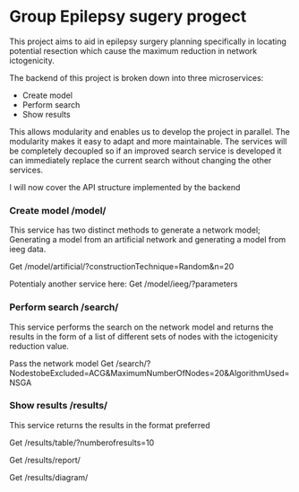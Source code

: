 # Group Epilepsy sugery progect

This project aims to aid in epilepsy surgery planning specifically in locating potential resection which cause the maximum reduction in network ictogenicity.

The backend of this project is broken down into three microservices:
* Create model
* Perform search
* Show results

This allows modularity and enables us to develop the project in parallel. The modularity makes it easy to adapt and more maintainable. The services will be completely decoupled so if an improved search service is developed it can immediately replace the current search without changing the other services.

I will now cover the API structure implemented by the backend
### Create model /model/
This service has two distinct methods to generate a network model; Generating a model from an artificial network and generating a model from ieeg data. 

Get /model/artificial/?constructionTechnique=Random&n=20

Potentialy another service here: 
Get /model/ieeg/?parameters

### Perform search /search/
This service performs the search on the network model and returns the results in the form 
of a list of different sets of nodes with the ictogenicity reduction value.

Pass the network model
Get /search/?NodestobeExcluded=ACG&MaximumNumberOfNodes=20&AlgorithmUsed=NSGA

### Show results /results/
This service returns the results in the format preferred

Get /results/table/?numberofresults=10

Get /results/report/

Get /results/diagram/